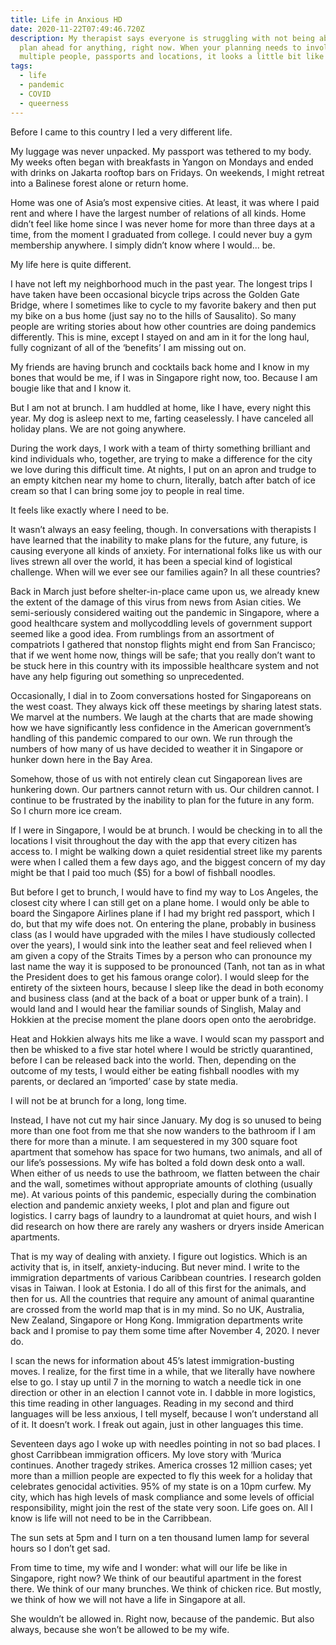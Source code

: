 ```yaml
---
title: Life in Anxious HD
date: 2020-11-22T07:49:46.720Z
description: My therapist says everyone is struggling with not being able to
  plan ahead for anything, right now. When your planning needs to involve
  multiple people, passports and locations, it looks a little bit like this.
tags:
  - life
  - pandemic
  - COVID
  - queerness
---
```

Before I came to this country I led a very different life.

My luggage was never unpacked. My passport was tethered to my body. My weeks often began with breakfasts in Yangon on Mondays and ended with drinks on Jakarta rooftop bars on Fridays. On weekends, I might retreat into a Balinese forest alone or return home.

Home was one of Asia’s most expensive cities. At least, it was where I paid rent and where I have the largest number of relations of all kinds. Home didn’t feel like home since I was never home for more than three days at a time, from the moment I graduated from college. I could never buy a gym membership anywhere. I simply didn’t know where I would... be.

My life here is quite different.

I have not left my neighborhood much in the past year. The longest trips I have taken have been occasional bicycle trips across the Golden Gate Bridge, where I sometimes like to cycle to my favorite bakery and then put my bike on a bus home (just say no to the hills of Sausalito). So many people are writing stories about how other countries are doing pandemics differently. This is mine, except I stayed on and am in it for the long haul, fully cognizant of all of the ‘benefits’ I am missing out on.

My friends are having brunch and cocktails back home and I know in my bones that would be me, if I was in Singapore right now, too. Because I am bougie like that and I know it.

But I am not at brunch. I am huddled at home, like I have, every night this year. My dog is asleep next to me, farting ceaselessly. I have canceled all holiday plans. We are not going anywhere. 

During the work days, I work with a team of thirty something brilliant and kind individuals who, together, are trying to make a difference for the city we love during this difficult time. At nights, I put on an apron and trudge to an empty kitchen near my home to churn, literally, batch after batch of ice cream so that I can bring some joy to people in real time. 

It feels like exactly where I need to be.

It wasn’t always an easy feeling, though. In conversations with therapists I have learned that the inability to make plans for the future, any future, is causing everyone all kinds of anxiety. For international folks like us with our lives strewn all over the world, it has been a special kind of logistical challenge. When will we ever see our families again? In all these countries?

Back in March just before shelter-in-place came upon us, we already knew the extent of the damage of this virus from news from Asian cities. We semi-seriously considered waiting out the pandemic in Singapore, where a good healthcare system and mollycoddling levels of government support seemed like a good idea. From rumblings from an assortment of compatriots I gathered that nonstop flights might end from San Francisco; that if we went home now, things will be safe; that you really don’t want to be stuck here in this country with its impossible healthcare system and not have any help figuring out something so unprecedented. 

Occasionally, I dial in to Zoom conversations hosted for Singaporeans on the west coast. They always kick off these meetings by sharing latest stats. We marvel at the numbers. We laugh at the charts that are made showing how we have significantly less confidence in the American government’s handling of this pandemic compared to our own. We run through the numbers of how many of us have decided to weather it in Singapore or hunker down here in the Bay Area.

 Somehow, those of us with not entirely clean cut Singaporean lives are hunkering down. Our partners cannot return with us. Our children cannot. I continue to be frustrated by the inability to plan for the future in any form. So I churn more ice cream. 

If I were in Singapore, I would be at brunch. I would be checking in to all the locations I visit throughout the day with the app that every citizen has access to. I might be walking down a quiet residential street like my parents were when I called them a few days ago, and the biggest concern of my day might be that I paid too much ($5) for a bowl of fishball noodles. 

But before I get to brunch, I would have to find my way to Los Angeles, the closest city where I can still get on a plane home. I would only be able to board the Singapore Airlines plane if I had my bright red passport, which I do, but that my wife does not. On entering the plane, probably in business class (as I would have upgraded with the miles I have studiously collected over the years), I would sink into the leather seat and feel relieved when I am given a copy of the Straits Times by a person who can pronounce my last name the way it is supposed to be pronounced (Tanh, not tan as in what the President does to get his famous orange color). I would sleep for the entirety of the sixteen hours, because I sleep like the dead in both economy and business class (and at the back of a boat or upper bunk of a train). I would land and I would hear the familiar sounds of Singlish, Malay and Hokkien at the precise moment the plane doors open onto the aerobridge. 

Heat and Hokkien always hits me like a wave. I would scan my passport and then be whisked to a five star hotel where I would be strictly quarantined, before I can be released back into the world. Then, depending on the outcome of my tests, I would either be eating fishball noodles with my parents, or declared an ‘imported’ case by state media.

I will not be at brunch for a long, long time.

Instead, I have not cut my hair since January. My dog is so unused to being more than one foot from me that she now wanders to the bathroom if I am there for more than a minute. I am sequestered in my 300 square foot apartment that somehow has space for two humans, two animals, and all of our life’s possessions. My wife has bolted a fold down desk onto a wall. When either of us needs to use the bathroom, we flatten between the chair and the wall, sometimes without appropriate amounts of clothing (usually me). At various points of this pandemic, especially during the combination election and pandemic anxiety weeks, I plot and plan and figure out logistics. I carry bags of laundry to a laundromat at quiet hours, and wish I did research on how there are rarely any washers or dryers inside American apartments.

That is my way of dealing with anxiety. I figure out logistics. Which is an activity that is, in itself, anxiety-inducing. But never mind. I write to the immigration departments of various Caribbean countries. I research golden visas in Taiwan. I look at Estonia. I do all of this first for the animals, and then for us. All the countries that require any amount of animal quarantine are crossed from the world map that is in my mind. So no UK, Australia, New Zealand, Singapore or Hong Kong. Immigration departments write back and I promise to pay them some time after November 4, 2020. I never do.

I scan the news for information about 45’s latest immigration-busting moves. I realize, for the first time in a while, that we literally have nowhere else to go. I stay up until 7 in the morning to watch a needle tick in one direction or other in an election I cannot vote in. I dabble in more logistics, this time reading in other languages. Reading in my second and third languages will be less anxious, I tell myself, because I won’t understand all of it. It doesn’t work. I freak out again, just in other languages this time.

Seventeen days ago I woke up with needles pointing in not so bad places. I ghost Carribbean immigration officers. My love story with ‘Murica continues. Another tragedy strikes. America crosses 12 million cases; yet more than a million people are expected to fly this week for a holiday that celebrates genocidal activities. 95% of my state is on a 10pm curfew. My city, which has high levels of mask compliance and some levels of official responsibility, might join the rest of the state very soon. Life goes on. All I know is life will not need to be in the Carribbean. 

The sun sets at 5pm and I turn on a ten thousand lumen lamp for several hours so I don’t get sad. 

From time to time, my wife and I wonder: what will our life be like in Singapore, right now? We think of our beautiful apartment in the forest there. We think of our many brunches. We think of chicken rice. But mostly, we think of how we will not have a life in Singapore at all.

She wouldn’t be allowed in. Right now, because of the pandemic. But also always, because she won’t be allowed to be my wife.